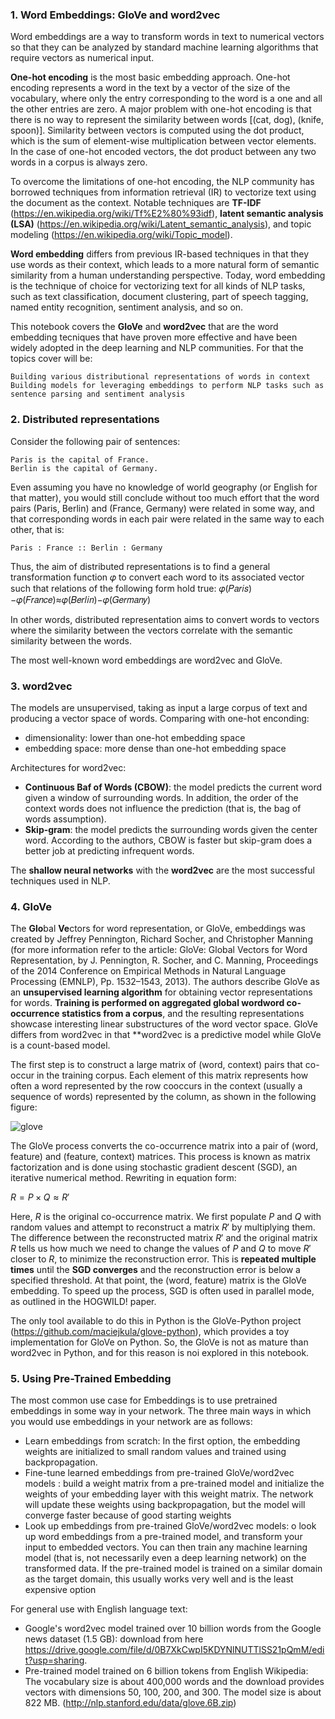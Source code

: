 ### 1. Word Embeddings: GloVe and word2vec

Word embeddings are a way to transform words in text to numerical vectors so that they can be analyzed by standard machine learning algorithms that require vectors as numerical input.

**One-hot encoding** is the most basic embedding approach. One-hot encoding represents a word in the text by a vector of the size of the vocabulary, where only the entry corresponding to the word is a one and all the other entries are zero. A major problem with one-hot encoding is that there is no way to represent the similarity between words [(cat, dog), (knife, spoon)]. Similarity between vectors is computed using the dot product, which is the sum of element-wise multiplication between vector elements. In the case of one-hot encoded vectors, the dot product between any two words in a corpus is always zero.

To overcome the limitations of one-hot encoding, the NLP community has borrowed techniques from information retrieval (IR) to vectorize text using the document as the context. Notable techniques are **TF-IDF** (https://en.wikipedia.org/wiki/Tf%E2%80%93idf), **latent semantic analysis (LSA)** (https://en.wikipedia.org/wiki/Latent_semantic_analysis), and topic modeling (https://en.wikipedia.org/wiki/Topic_model).

**Word embedding** differs from previous IR-based techniques in that they use words as their context, which leads to a more natural form of semantic similarity from a human understanding perspective. Today, word embedding is the technique of choice for vectorizing text for all kinds of NLP tasks, such as text classification, document clustering, part of speech tagging, named entity recognition, sentiment analysis, and so on.

This notebook covers the **GloVe** and **word2vec** that are the word embedding tecniques that have proven more effective and have been widely adopted in the deep learning and NLP communities. For that the topics cover will be:

    Building various distributional representations of words in context
    Building models for leveraging embeddings to perform NLP tasks such as sentence parsing and sentiment analysis

### 2. Distributed representations

Consider the following pair of sentences:

    Paris is the capital of France.
    Berlin is the capital of Germany.

Even assuming you have no knowledge of world geography (or English for that matter), you would still conclude without too much effort that the word pairs (Paris, Berlin) and (France, Germany) were related in some way, and that corresponding words in each pair were related in the same way to each other, that is:

    Paris : France :: Berlin : Germany

Thus, the aim of distributed representations is to find a general transformation function 𝜑
to convert each word to its associated vector such that relations of the following form hold true: 𝜑(𝑃𝑎𝑟𝑖𝑠)−𝜑(𝐹𝑟𝑎𝑛𝑐𝑒)≈𝜑(𝐵𝑒𝑟𝑙𝑖𝑛)−𝜑(𝐺𝑒𝑟𝑚𝑎𝑛𝑦)

In other words, distributed representation aims to convert words to vectors where the similarity between the vectors correlate with the semantic similarity between the words.

The most well-known word embeddings are word2vec and GloVe.

### 3. word2vec
The models are unsupervised, taking as input a large corpus of text and producing a vector space of words. 
Comparing with one-hot enconding:
- dimensionality: lower than one-hot embedding space
- embedding space: more dense than one-hot embedding space

Architectures for word2vec:
- **Continuous Baf of Words (CBOW)**: the model predicts the current word given a window of surrounding words. In addition, the order of the context words does not influence the prediction (that is, the bag of
words assumption).
- **Skip-gram**: the model predicts the surrounding words given the center word. According to the authors, CBOW is faster but skip-gram does a better job at predicting infrequent words.

The **shallow neural networks** with the **word2vec** are the most successful techniques used in NLP.

### 4. GloVe
The **Glo**bal **Ve**ctors for word representation, or GloVe, embeddings was created by Jeffrey
Pennington, Richard Socher, and Christopher Manning (for more information refer to the
article: GloVe: Global Vectors for Word Representation, by J. Pennington, R. Socher, and C.
Manning, Proceedings of the 2014 Conference on Empirical Methods in Natural Language Processing
(EMNLP), Pp. 1532–1543, 2013). The authors describe GloVe as an **unsupervised learning algorithm**
for obtaining vector representations for words. **Training is performed on aggregated global wordword
co-occurrence statistics from a corpus**, and the resulting representations showcase interesting
linear substructures of the word vector space. GloVe differs from word2vec in that **word2vec is a predictive model while GloVe is a count-based model.

The first step is to construct a large matrix of (word, context) pairs that co-occur in the
training corpus. Each element of this matrix represents how often a word represented by the row cooccurs
in the context (usually a sequence of words) represented by the column, as shown in the
following figure:

![glove](https://user-images.githubusercontent.com/37953610/57010024-437c7b80-6bf2-11e9-8a90-62c338354c88.JPG)

The GloVe process converts the co-occurrence matrix into a pair of (word, feature) and (feature,
context) matrices. This process is known as matrix factorization and is done using stochastic
gradient descent (SGD), an iterative numerical method. Rewriting in equation form:

$R = P \times Q \approx R'$

Here, $R$ is the original co-occurrence matrix. We first populate $P$ and $Q$ with random values and
attempt to reconstruct a matrix $R'$ by multiplying them. The difference between the reconstructed
matrix $R'$ and the original matrix $R$ tells us how much we need to change the values of $P$ and $Q$ to
move $R'$ closer to $R$, to minimize the reconstruction error. This is **repeated multiple times** until the
**SGD converges** and the reconstruction error is below a specified threshold. At that point, the (word,
feature) matrix is the GloVe embedding. To speed up the process, SGD is often used in parallel mode,
as outlined in the HOGWILD! paper.

The only tool available to do this in Python is the GloVe-Python project (https://github.com/maciejkula/glove-python), which provides a toy implementation for GloVe on Python. So, the GloVe is not as mature than word2vec in Python, and for this reason is noi explored in this notebook.

### 5. Using Pre-Trained Embedding
The most common use case for Embeddings is to use pretrained embeddings in some way in your network. The three main ways in which you would use embeddings in your network are as follows:
- Learn embeddings from scratch: In the first option, the embedding weights are initialized to small random values and trained using
backpropagation.
- Fine-tune learned embeddings from pre-trained GloVe/word2vec models : build a weight matrix from a pre-trained model and initialize the weights of your embedding layer with this weight matrix. The network will update these weights using backpropagation, but the model will converge faster because of good starting weights
- Look up embeddings from pre-trained GloVe/word2vec models: o look up word embeddings from a pre-trained model, and transform your input to embedded vectors. You can then train any machine learning model (that is, not necessarily even a deep learning network) on the transformed data. If the pre-trained model is trained on a similar domain as the target domain, this usually works very well and is the least expensive option

For general use with English language text:
- Google's word2vec model trained over 10 billion words from the Google news dataset (1.5 GB): download from here https://drive.google.com/file/d/0B7XkCwpI5KDYNlNUTTlSS21pQmM/edit?usp=sharing.
- Pre-trained model trained on 6 billion tokens from English Wikipedia: The vocabulary size is about 400,000 words and the
download provides vectors with dimensions 50, 100, 200, and 300. The model size is about 822 MB. (http://nlp.stanford.edu/data/glove.6B.zip)
